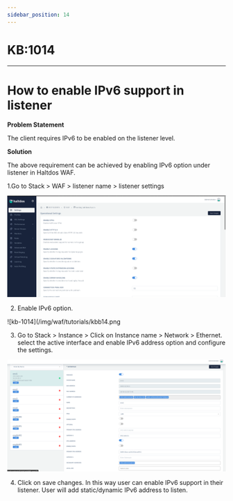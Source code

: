 ```yaml
---
sidebar_position: 14
---
```


# KB:1014
-------------

# How to enable IPv6 support in listener

**Problem Statement**

The client requires IPv6 to be enabled on the listener level.

**Solution**

The above requirement can be achieved by enabling IPv6 option under listener in Haltdos WAF.

1.Go to Stack > WAF > listener name > listener settings

![kb-1014](/img/waf/tutorials/kb14.png)

2. Enable IPv6 option.

![kb-1014](/img/waf/tutorials/kbb14.png

3. Go to Stack > Instance > Click on Instance name > Network > Ethernet. select the active interface and enable IPv6 address option and configure the settings.

![kb-1014](/img/waf/tutorials/kbbb1414.png)

4. Click on save changes.
In this way user can enable IPv6 support in their listener. User will add static/dynamic IPv6 address to listen.